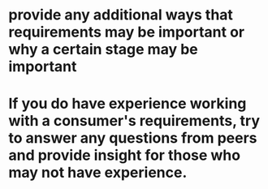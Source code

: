 # provide any additional ways that requirements may be important or why a certain stage may be important 

# If you do have experience working with a consumer's requirements, try to answer any questions from peers and provide insight for those who may not have experience.
